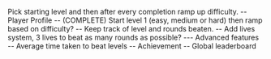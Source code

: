 Pick starting level and then after every completion ramp up difficulty.
-- Player Profile
-- (COMPLETE) Start level 1 (easy, medium or hard) then ramp based on difficulty?
-- Keep track of level and rounds beaten.
-- Add lives system, 3 lives to beat as many rounds as possible?
--- Advanced features
-- Average time taken to beat levels
-- Achievement
-- Global leaderboard
